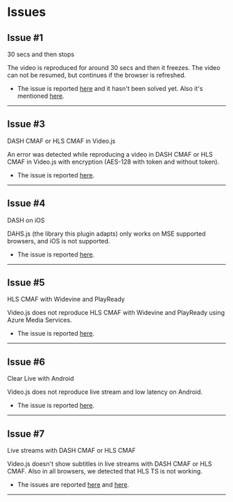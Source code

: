 # Issues

## Issue #1

30 secs and then stops

The video is reproduced for around 30 secs and then it freezes. The video can not be resumed, but continues if the browser is refreshed.

- The issue is reported [here](https://github.com/videojs/http-streaming/issues/256) and it hasn't been solved yet. Also it's mentioned [here](https://github.com/videojs/http-streaming#dash-assets-with-time-interpolation-and-segmenttimelines-with-no-t).

------

## Issue #3

DASH CMAF or HLS CMAF in Video.js

An error was detected while reproducing a video in DASH CMAF or HLS CMAF in Video.js with encryption (AES-128 with token and without token).

- The issue is reported [here](https://github.com/videojs/video.js/issues/6717).

------

## Issue #4

DASH on iOS

DAHS.js (the library this plugin adapts) only works on MSE supported browsers, and iOS is not supported.

- The issue is reported [here](https://github.com/videojs/videojs-contrib-dash/issues/136).

------

## Issue #5

HLS CMAF with Widevine and PlayReady

Video.js does not reproduce HLS CMAF with Widevine and PlayReady using Azure Media Services.

- The issue is reported [here](https://github.com/videojs/video.js/issues/6733).

------

## Issue #6

Clear Live with Android

Video.js does not reproduce live stream and low latency on Android.

- The issue is reported [here](https://github.com/videojs/videojs-contrib-hls/issues/1058).

------

## Issue #7

Live streams with DASH CMAF or HLS CMAF

Video.js doesn't show subtitles in live streams with DASH CMAF or HLS CMAF. Also in all browsers, we detected that HLS TS is not working.

- The issues are reported [here](https://github.com/videojs/video.js/issues/4300) and [here](https://github.com/videojs/video.js/issues/5804).

------
